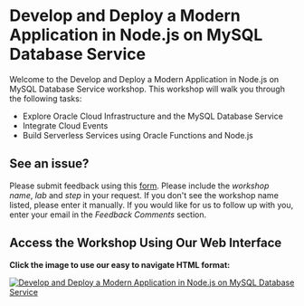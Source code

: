 # Develop and Deploy a Modern Application in Node.js on MySQL Database Service

Welcome to the Develop and Deploy a Modern Application in Node.js on MySQL Database Service workshop. This workshop will walk you through the following tasks:

- Explore Oracle Cloud Infrastructure and the MySQL Database Service
- Integrate Cloud Events
- Build Serverless Services using Oracle Functions and Node.js

## See an issue?
Please submit feedback using this [form](https://apexapps.oracle.com/pls/apex/f?p=133:1:::::P1_FEEDBACK:1). Please include the *workshop name*, *lab* and *step* in your request.  If you don't see the workshop name listed, please enter it manually. If you would like for us to follow up with you, enter your email in the *Feedback Comments* section.

## Access the Workshop Using Our Web Interface

**Click the image to use our easy to navigate HTML format:**

[![Develop and Deploy a Modern Application in Node.js on MySQL Database Service](images/adboml.png " ")](https://oracle.github.io/learning-library/developer-library/mysql-nodejs)
